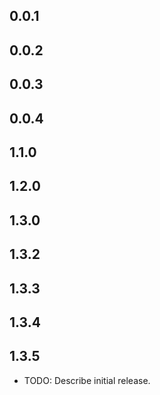 ## 0.0.1
## 0.0.2
## 0.0.3
## 0.0.4
## 1.1.0
## 1.2.0
## 1.3.0
## 1.3.2
## 1.3.3
## 1.3.4
## 1.3.5
* TODO: Describe initial release.
